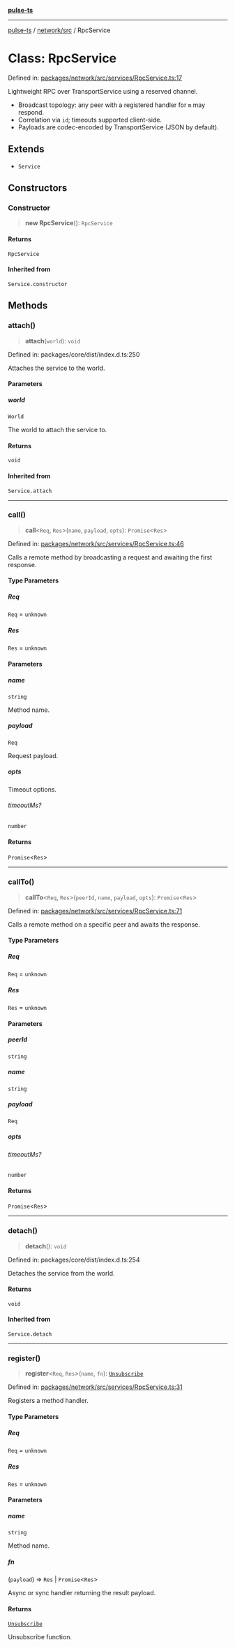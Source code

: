 [**pulse-ts**](../../../README.md)

***

[pulse-ts](../../../README.md) / [network/src](../README.md) / RpcService

# Class: RpcService

Defined in: [packages/network/src/services/RpcService.ts:17](https://github.com/jlehett/pulse-ts/blob/b287bc18de1bbb78a8cc43f602a646e458610bc3/packages/network/src/services/RpcService.ts#L17)

Lightweight RPC over TransportService using a reserved channel.

- Broadcast topology: any peer with a registered handler for `m` may respond.
- Correlation via `id`; timeouts supported client-side.
- Payloads are codec-encoded by TransportService (JSON by default).

## Extends

- `Service`

## Constructors

### Constructor

> **new RpcService**(): `RpcService`

#### Returns

`RpcService`

#### Inherited from

`Service.constructor`

## Methods

### attach()

> **attach**(`world`): `void`

Defined in: packages/core/dist/index.d.ts:250

Attaches the service to the world.

#### Parameters

##### world

`World`

The world to attach the service to.

#### Returns

`void`

#### Inherited from

`Service.attach`

***

### call()

> **call**\<`Req`, `Res`\>(`name`, `payload`, `opts`): `Promise`\<`Res`\>

Defined in: [packages/network/src/services/RpcService.ts:46](https://github.com/jlehett/pulse-ts/blob/b287bc18de1bbb78a8cc43f602a646e458610bc3/packages/network/src/services/RpcService.ts#L46)

Calls a remote method by broadcasting a request and awaiting the first response.

#### Type Parameters

##### Req

`Req` = `unknown`

##### Res

`Res` = `unknown`

#### Parameters

##### name

`string`

Method name.

##### payload

`Req`

Request payload.

##### opts

Timeout options.

###### timeoutMs?

`number`

#### Returns

`Promise`\<`Res`\>

***

### callTo()

> **callTo**\<`Req`, `Res`\>(`peerId`, `name`, `payload`, `opts`): `Promise`\<`Res`\>

Defined in: [packages/network/src/services/RpcService.ts:71](https://github.com/jlehett/pulse-ts/blob/b287bc18de1bbb78a8cc43f602a646e458610bc3/packages/network/src/services/RpcService.ts#L71)

Calls a remote method on a specific peer and awaits the response.

#### Type Parameters

##### Req

`Req` = `unknown`

##### Res

`Res` = `unknown`

#### Parameters

##### peerId

`string`

##### name

`string`

##### payload

`Req`

##### opts

###### timeoutMs?

`number`

#### Returns

`Promise`\<`Res`\>

***

### detach()

> **detach**(): `void`

Defined in: packages/core/dist/index.d.ts:254

Detaches the service from the world.

#### Returns

`void`

#### Inherited from

`Service.detach`

***

### register()

> **register**\<`Req`, `Res`\>(`name`, `fn`): [`Unsubscribe`](../type-aliases/Unsubscribe.md)

Defined in: [packages/network/src/services/RpcService.ts:31](https://github.com/jlehett/pulse-ts/blob/b287bc18de1bbb78a8cc43f602a646e458610bc3/packages/network/src/services/RpcService.ts#L31)

Registers a method handler.

#### Type Parameters

##### Req

`Req` = `unknown`

##### Res

`Res` = `unknown`

#### Parameters

##### name

`string`

Method name.

##### fn

(`payload`) => `Res` \| `Promise`\<`Res`\>

Async or sync handler returning the result payload.

#### Returns

[`Unsubscribe`](../type-aliases/Unsubscribe.md)

Unsubscribe function.
